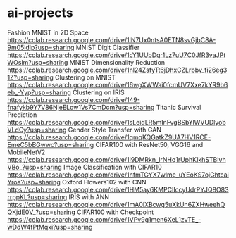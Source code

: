 # ai-projects

Fashion MNIST in 2D Space https://colab.research.google.com/drive/1lN7Ux0ntsA0ETN8svGjbC8A-9m05ldip?usp=sharing
MNIST Digit Classifier https://colab.research.google.com/drive/1cY1UUbDqr1Lz7uU7C0JfR3vaJPtWOslm?usp=sharing
MNIST Dimensionality Reduction https://colab.research.google.com/drive/1nl24ZsfyTt6jDhxCZLrbbv_fi26eg31Z?usp=sharing
Clustering on MNIST https://colab.research.google.com/drive/16wgXWWai0fcmUV7Xxe7kYR9b6eb_-Yyp?usp=sharing
Clustering on IRIS https://colab.research.google.com/drive/149-fnafykb9Y7V86NjeELow1Vs7CmDcm?usp=sharing
Titanic Survival Prediction https://colab.research.google.com/drive/1sLeidLR5mInFvgBSbYlWVUDlyobVLdCy?usp=sharing
Gender Style Transfer with GAN https://colab.research.google.com/drive/1qmqKQGatkZ9UA7HV1RCE-EmeC5bBGwwc?usp=sharing
CIFAR100 with ResNet50, VGG16 and MobileNetV2 https://colab.research.google.com/drive/1i9DMRkn_lrNHq1rUphKIkhSTBlvhVBo_?usp=sharing
Image Classification with CIFAR10 https://colab.research.google.com/drive/1nfmTGYX7wlme_uYEoKS7ojGhtcaiYroa?usp=sharing
Oxford Flowers102 with CNN https://colab.research.google.com/drive/1HM5ay6KMPClIccyUdrPYJQ8O83rrppKL?usp=sharing
IRIS with ANN https://colab.research.google.com/drive/1mA0iXBcwg5uXkUn6ZXHweehQQKjdE0V_?usp=sharing
CIFAR100 with Checkpoint https://colab.research.google.com/drive/1VPv9g1men6XeL1zvTE_-wDdW4fPtMqxi?usp=sharing



